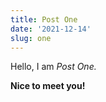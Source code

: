 ```yaml
---
title: Post One
date: '2021-12-14'
slug: one
---
```


Hello, I am _Post One._

**Nice to meet you!**
